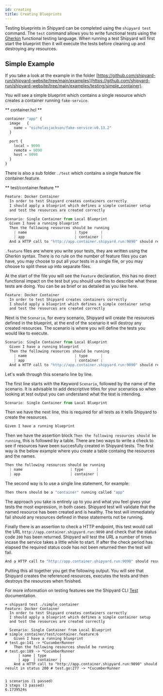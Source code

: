 ```yaml
---
id: creating
title: Creating Blueprints
---
```


Testing blueprints in Shipyard can be completed using the `shipyard test` command. The `test` command allows you to write functional tests using the [Gherkin](https://cucumber.io/docs/gherkin/reference/) functional testing language. When running a test Shipyard will first start the blueprint then it will execute the tests before cleaning up and destroying any resources.

## Simple Example

If you take a look at the example in the folder [https://github.com/shipyard-run/shipyard-website/tree/main/examples](https://github.com/shipyard-run/shipyard-website/tree/main/examples/testing/simple_container).

You will see a simple blueprint which contains a single resource which creates a container running `fake-service`.

** container.hcl **
```javascript
container "app" {
  image   {
    name = "nicholasjackson/fake-service:v0.13.2"
  }

  port {
    local = 9090
    remote = 9090
    host = 9090
  }
}
```

There is also a sub folder `./test` which contains a single feature file container.feature.

** test/container.feature **
```javascript
Feature: Docker Container
  In order to test Shipyard creates containers correctly
  I should apply a blueprint which defines a simple container setup
  and test the resources are created correctly

Scenario: Single Container from Local Blueprint
  Given I have a running blueprint
  Then the following resources should be running
    | name                      | type      |
    | app                       | container |
  And a HTTP call to "http://app.container.shipyard.run:9090" should result in status 200
```

`.feature` files are where you write your tests, they are written using the Gherkin syntax. There is no rule on the number of feature files you can have, you may choose to put all your tests in a single file, or you may choose to split these up into separate files.

At the start of the file you will see the `Feature` declaration, this has no direct functional impact on the test but you should use this to describe what these tests are doing. You can be as brief or as detailed as you like here.

```javascript
Feature: Docker Container
  In order to test Shipyard creates containers correctly
  I should apply a blueprint which defines a simple container setup
  and test the resources are created correctly
```

Next is the `Scenario`, for every scenario, Shipyard will create the resources defined in the blueprint, at the end of the scenario it will destroy any created resources. The scenario is where you will define the tests you would like to execute.

```javascript
Scenario: Single Container from Local Blueprint
  Given I have a running blueprint
  Then the following resources should be running
    | name                      | type      |
    | app                       | container |
  And a HTTP call to "http://app.container.shipyard.run:9090" should result in status 200
```

Let's walk through this scenario line by line.

The first line starts with the Keyword `Scenario`, followed by the name of the scenario. It is advisable to add descriptive titles for your scenarios so when looking at test output you can understand what the test is intending.

```javascript
Scenario: Single Container from Local Blueprint
```

Then we have the next line, this is required for all tests as it tells Shipyard to create the resources.

```javascript
Given I have a running blueprint
```

Then we have the assertion block `Then the following resources should be running`, this is followed by a table. There are two ways to write a check to see if resources have been succesfully created in Shipyard tests. The first way is the below example where you create a table containg the resources and the names.

```javascript
Then the following resources should be running
  | name                      | type      |
  | app                       | container |
```

The second way is to use a single line statement, for example:

```javascript
Then there should be a "container" running called "app"
```

The approach you take is entirely up to you and what you feel gives your tests the most expression, in both cases. Shipyard test will validate that the named resource has been created and is healthy. The test will immediately fail should any resources defined in these statements not be running.

Finally there is an assertion to check a HTTP endpoint, this test would call the URL `http://app.container.shipyard.run:9090` and check that the status code `200` has been returned. Shipyard will test the URL a number of times incase the service takes a little while to start. If after the check period has elapsed the required status code has not been returned then the test will fail.

```javascript
And a HTTP call to "http://app.container.shipyard.run:9090" should result in status 200
```

Putting this all together you get the following output. You will see that Shipyard creates the referenced resources, executes the tests and then destroys the resources when finished.

For more information on testing features see the Shipyard CLI [Test](http://localhost:3000/docs/commands/test) documentation.

```shell
➜ shipyard test ./simple_container
Feature: Docker Container
  In order to test Shipyard creates containers correctly
  I should apply a blueprint which defines a simple container setup
  and test the resources are created correctly

  Scenario: Single Container from Local Blueprint                                           # simple_container/test/container.feature:6
    Given I have a running blueprint                                                        # test.go:141 -> *CucumberRunner
    Then the following resources should be running                                          # test.go:189 -> *CucumberRunner
      | name | type      |
      | app  | container |
    And a HTTP call to "http://app.container.shipyard.run:9090" should result in status 200 # test.go:277 -> *CucumberRunner


1 scenarios (1 passed)
3 steps (3 passed)
6.1739524s
```